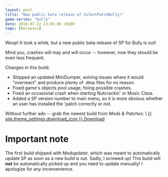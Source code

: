 ```yaml
---
layout: post
title: "New public beta release of SilentPatchBully!"
game-series: "bully"
date: 2018-07-22 23:05:00 +0200
tags: [Releases]
---
```


Woop! It took a while, but a new public beta release of SP for Bully is out!

Mind you, crashes will may and will occur -- however, now they should be even less frequent.

Changes in this build:
- Shipped an updated MiniDumper, solving issues where it would "overreact" and produce plenty of .dmp files for no reason.
- Fixed game's objects pool usage, fixing possible crashes.
- Fixed an occasional crash when starting Nutcrackin' or Music Class.
- Added a SP version number to main menu, so it is more obvious whether an user has installed the 'patch correctly or not.

Without further ado -- grab the newest build from *Mods & Patches*: \\
<a href="{% link _games/bully.md %}#silentpatch" class="button" role="button" target="_blank">{{ site.theme_settings.download_icon }} Download</a>

# Important note

The first build shipped with Modupdater, which was meant to automatically update SP as soon as a new build is out.
Sadly, I screwed up! This build will **not** be automatically picked up and you need to update manually!
I apologize for any inconvenience.
